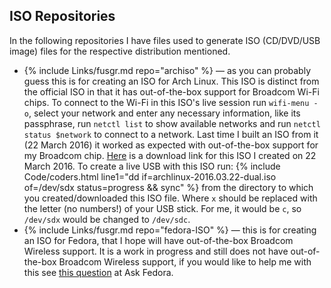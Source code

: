 ## ISO Repositories
In the following repositories I have files used to generate ISO (CD/DVD/USB image) files for the respective distribution mentioned.

* {% include Links/fusgr.md repo="archiso" %} &mdash; as you can probably guess this is for creating an ISO for Arch Linux. This ISO is distinct from the official ISO in that it has out-of-the-box support for Broadcom Wi-Fi chips. To connect to the Wi-Fi in this ISO's live session run `wifi-menu -o`, select your network and enter any necessary information, like its passphrase, run `netctl list` to show available networks and run `netctl status $network` to connect to a network. Last time I built an ISO from it (22 March 2016) it worked as expected with out-of-the-box support for my Broadcom chip. [Here](https://docs.google.com/uc?export=download&id=0B1_sXH68hMWBYm9ORnMyb3dYamM) is a download link for this ISO I created on 22 March 2016. To create a live USB with this ISO run: {% include Code/coders.html line1="dd if=archlinux-2016.03.22-dual.iso of=/dev/sdx status=progress && sync" %} from the directory to which you created/downloaded this ISO file. Where `x` should be replaced with the letter (no numbers!) of your USB stick. For me, it would be `c`, so `/dev/sdx` would be changed to `/dev/sdc`.
* {% include Links/fusgr.md repo="fedora-ISO" %} &mdash; this is for creating an ISO for Fedora, that I hope will have out-of-the-box Broadcom Wireless support. It is a work in progress and still does not have out-of-the-box Broadcom Wireless support, if you would like to help me with this see [this question](https://ask.fedoraproject.org/en/question/83250/how-do-i-create-a-fedora-23-iso-with-broadcom-wl-preinstalled/) at Ask Fedora.
